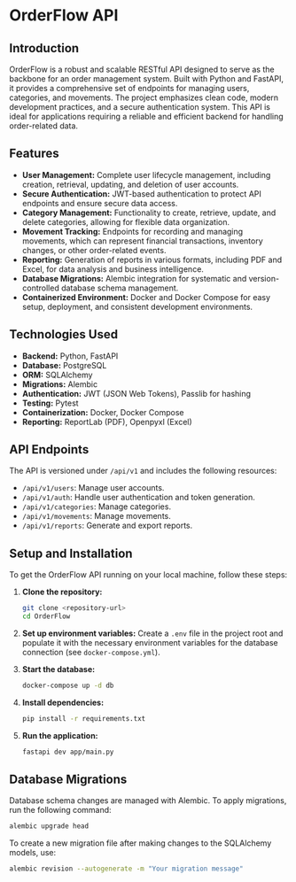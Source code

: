 # OrderFlow API

## Introduction

OrderFlow is a robust and scalable RESTful API designed to serve as the backbone for an order management system. Built with Python and FastAPI, it provides a comprehensive set of endpoints for managing users, categories, and movements. The project emphasizes clean code, modern development practices, and a secure authentication system. This API is ideal for applications requiring a reliable and efficient backend for handling order-related data.

## Features

*   **User Management:** Complete user lifecycle management, including creation, retrieval, updating, and deletion of user accounts.
*   **Secure Authentication:** JWT-based authentication to protect API endpoints and ensure secure data access.
*   **Category Management:** Functionality to create, retrieve, update, and delete categories, allowing for flexible data organization.
*   **Movement Tracking:** Endpoints for recording and managing movements, which can represent financial transactions, inventory changes, or other order-related events.
*   **Reporting:** Generation of reports in various formats, including PDF and Excel, for data analysis and business intelligence.
*   **Database Migrations:** Alembic integration for systematic and version-controlled database schema management.
*   **Containerized Environment:** Docker and Docker Compose for easy setup, deployment, and consistent development environments.

## Technologies Used

*   **Backend:** Python, FastAPI
*   **Database:** PostgreSQL
*   **ORM:** SQLAlchemy
*   **Migrations:** Alembic
*   **Authentication:** JWT (JSON Web Tokens), Passlib for hashing
*   **Testing:** Pytest
*   **Containerization:** Docker, Docker Compose
*   **Reporting:** ReportLab (PDF), Openpyxl (Excel)

## API Endpoints

The API is versioned under `/api/v1` and includes the following resources:

*   `/api/v1/users`: Manage user accounts.
*   `/api/v1/auth`: Handle user authentication and token generation.
*   `/api/v1/categories`: Manage categories.
*   `/api/v1/movements`: Manage movements.
*   `/api/v1/reports`: Generate and export reports.

## Setup and Installation

To get the OrderFlow API running on your local machine, follow these steps:

1.  **Clone the repository:**
    ```bash
    git clone <repository-url>
    cd OrderFlow
    ```

2.  **Set up environment variables:**
    Create a `.env` file in the project root and populate it with the necessary environment variables for the database connection (see `docker-compose.yml`).

3.  **Start the database:**
    ```bash
    docker-compose up -d db
    ```

4.  **Install dependencies:**
    ```bash
    pip install -r requirements.txt
    ```

5.  **Run the application:**
    ```bash
    fastapi dev app/main.py
    ```

## Database Migrations

Database schema changes are managed with Alembic. To apply migrations, run the following command:

```bash
alembic upgrade head
```

To create a new migration file after making changes to the SQLAlchemy models, use:

```bash
alembic revision --autogenerate -m "Your migration message"
```